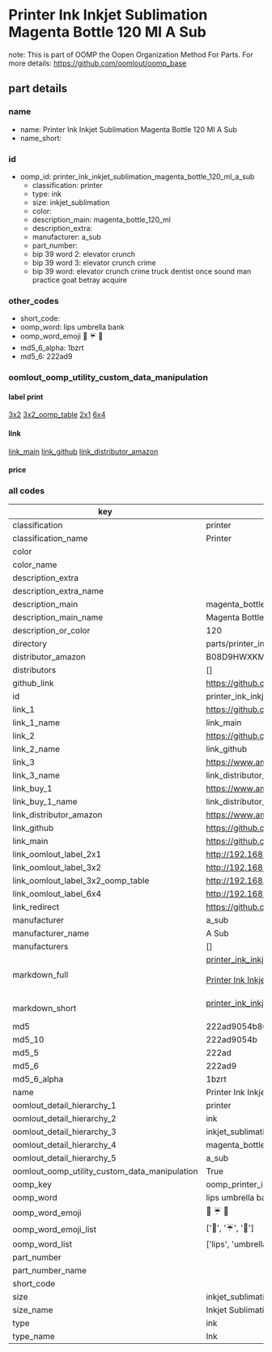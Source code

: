 # Printer Ink Inkjet Sublimation Magenta Bottle 120 Ml A Sub  

note: This is part of OOMP the Oopen Organization Method For Parts. For more details: https://github.com/oomlout/oomp_base

##  part details
  







### name
* name: Printer Ink Inkjet Sublimation Magenta Bottle 120 Ml A Sub
* name_short: 
### id
* oomp_id: printer_ink_inkjet_sublimation_magenta_bottle_120_ml_a_sub
  * classification: printer
  * type: ink
  * size: inkjet_sublimation
  * color: 
  * description_main: magenta_bottle_120_ml
  * description_extra: 
  * manufacturer: a_sub
  * part_number: 
  * bip 39 word 2: elevator crunch
  * bip 39 word 3: elevator crunch crime
  * bip 39 word: elevator crunch crime truck dentist once sound man practice goat betray acquire

### other_codes
* short_code: 
* oomp_word: lips umbrella bank
* oomp_word_emoji :lips: :umbrella: :bank:
* md5_6_alpha: 1bzrt
* md5_6: 222ad9






### oomlout_oomp_utility_custom_data_manipulation
#### label print
[3x2](http://192.168.1.245:1112/?label=oomp%201bzrt)
[3x2_oomp_table](http://192.168.1.108:1112/?label=oomp%201bzrt)
[2x1](http://192.168.1.242:1112/?label=oomp%201bzrt)
[6x4](http://192.168.1.55:1112/?label=oomp%201bzrt)    

#### link

[link_main](https://github.com/oomlout/oomlout_oomp_version_1_messy/tree/main/parts/printer_ink_inkjet_sublimation_magenta_bottle_120_ml_a_sub) [link_github](https://github.com/oomlout/oomlout_oomp_version_1_messy/tree/main/parts/printer_ink_inkjet_sublimation_magenta_bottle_120_ml_a_sub) [link_distributor_amazon](https://www.amazon.co.uk/dp/B08D9HWXKM)                            

#### price







### all codes 
| key | value |  
| --- | --- |  
| classification | printer |  
| classification_name | Printer |  
| color |  |  
| color_name |  |  
| description_extra |  |  
| description_extra_name |  |  
| description_main | magenta_bottle_120_ml |  
| description_main_name | Magenta Bottle 120 Ml |  
| description_or_color | 120 |  
| directory | parts/printer_ink_inkjet_sublimation_magenta_bottle_120_ml_a_sub |  
| distributor_amazon | B08D9HWXKM |  
| distributors | [] |  
| github_link | https://github.com/oomlout/oomlout_oomp_part_src/tree/main/parts/printer_ink_inkjet_sublimation_magenta_bottle_120_ml_a_sub |  
| id | printer_ink_inkjet_sublimation_magenta_bottle_120_ml_a_sub |  
| link_1 | https://github.com/oomlout/oomlout_oomp_version_1_messy/tree/main/parts/printer_ink_inkjet_sublimation_magenta_bottle_120_ml_a_sub |  
| link_1_name | link_main |  
| link_2 | https://github.com/oomlout/oomlout_oomp_version_1_messy/tree/main/parts/printer_ink_inkjet_sublimation_magenta_bottle_120_ml_a_sub |  
| link_2_name | link_github |  
| link_3 | https://www.amazon.co.uk/dp/B08D9HWXKM |  
| link_3_name | link_distributor_amazon |  
| link_buy_1 | https://www.amazon.co.uk/dp/B08D9HWXKM |  
| link_buy_1_name | link_distributor_amazon |  
| link_distributor_amazon | https://www.amazon.co.uk/dp/B08D9HWXKM |  
| link_github | https://github.com/oomlout/oomlout_oomp_version_1_messy/tree/main/parts/printer_ink_inkjet_sublimation_magenta_bottle_120_ml_a_sub |  
| link_main | https://github.com/oomlout/oomlout_oomp_version_1_messy/tree/main/parts/printer_ink_inkjet_sublimation_magenta_bottle_120_ml_a_sub |  
| link_oomlout_label_2x1 | http://192.168.1.242:1112/?label=oomp%201bzrt |  
| link_oomlout_label_3x2 | http://192.168.1.245:1112/?label=oomp%201bzrt |  
| link_oomlout_label_3x2_oomp_table | http://192.168.1.108:1112/?label=oomp%201bzrt |  
| link_oomlout_label_6x4 | http://192.168.1.55:1112/?label=oomp%201bzrt |  
| link_redirect | https://github.com/oomlout/oomlout_oomp_version_1_messy/tree/main/parts/printer_ink_inkjet_sublimation_magenta_bottle_120_ml_a_sub |  
| manufacturer | a_sub |  
| manufacturer_name | A Sub |  
| manufacturers | [] |  
| markdown_full | [printer_ink_inkjet_sublimation_magenta_bottle_120_ml_a_sub](none)<br>[](none)<br>[Printer Ink Inkjet Sublimation Magenta Bottle 120 Ml A Sub](none)<br><br> |  
| markdown_short | [printer_ink_inkjet_sublimation_magenta_bottle_120_ml_a_sub](none)<br><br> |  
| md5 | 222ad9054b86d9fa6a1d4e92670d3a3f |  
| md5_10 | 222ad9054b |  
| md5_5 | 222ad |  
| md5_6 | 222ad9 |  
| md5_6_alpha | 1bzrt |  
| name | Printer Ink Inkjet Sublimation Magenta Bottle 120 Ml A Sub |  
| oomlout_detail_hierarchy_1 | printer |  
| oomlout_detail_hierarchy_2 | ink |  
| oomlout_detail_hierarchy_3 | inkjet_sublimation |  
| oomlout_detail_hierarchy_4 | magenta_bottle_120_ml |  
| oomlout_detail_hierarchy_5 | a_sub |  
| oomlout_oomp_utility_custom_data_manipulation | True |  
| oomp_key | oomp_printer_ink_inkjet_sublimation_magenta_bottle_120_ml_a_sub |  
| oomp_word | lips umbrella bank |  
| oomp_word_emoji | :lips: :umbrella: :bank: |  
| oomp_word_emoji_list | [':lips:', ':umbrella:', ':bank:'] |  
| oomp_word_list | ['lips', 'umbrella', 'bank'] |  
| part_number |  |  
| part_number_name |  |  
| short_code |  |  
| size | inkjet_sublimation |  
| size_name | Inkjet Sublimation |  
| type | ink |  
| type_name | Ink |  
